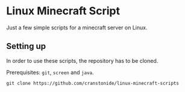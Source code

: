 # Linux Minecraft Script

Just a few simple scripts for a minecraft server on Linux.

## Setting up

In order to use these scripts, the repository has to be cloned.

Prerequisites: `git`, `screen` and `java`.
```
git clone https://github.com/cranstonide/linux-minecraft-scripts
```
